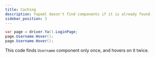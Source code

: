 ```yaml
---
title: Caching
description: Yapoml doesn't find components if it is already found
sidebar_position: 3
---
```


```csharp
var page = driver.Ya().LoginPage;
page.Username.Hover();
page.Username.Hover();
```

This code finds `Username` component only once, and hovers on it twice.
